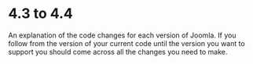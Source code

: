4.3 to 4.4
===============
An explanation of the code changes for each version of Joomla.
If you follow from the version of your current code until the version you want to support you should come across all the changes you need to make.
